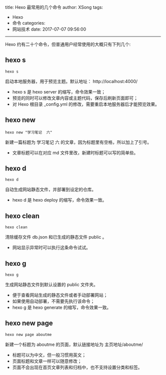 title: Hexo 最常用的几个命令
author: XSong
tags:
  - Hexo
  - 命令
categories:
  - 网站技术
date: 2017-07-07 09:56:00
---
Hexo 约有二十个命令，但普通用户经常使用的大概只有下列几个:

**hexo s**
----------

    hexo s

启动本地服务器，用于预览主题。默认地址： http://localhost:4000/

 - hexo s 是 hexo server 的缩写，命令效果一致；
 - 预览的同时可以修改文章内容或主题代码，保存后刷新页面即可；
 - 对 Hexo 根目录 _config.yml 的修改，需要重启本地服务器后才能预览效果。

**hexo new**
----------
    hexo new "学习笔记  六"

新建一篇标题为 学习笔记 六 的文章，因为标题里有空格，所以加上了引号。

 - 文章标题可以在对应 md 文件里改，新建时标题可以写的简单些。

<!-- more -->
**hexo d**
----------
    hexo d

自动生成网站静态文件，并部署到设定的仓库。

 - hexo d 是 hexo deploy 的缩写，命令效果一致。
 
**hexo clean**
----------
    hexo clean

清除缓存文件 db.json 和已生成的静态文件 public 。

 - 网站显示异常时可以执行这条命令试试。

**hexo g**
----------
    hexo g

生成网站静态文件到默认设置的 public 文件夹。

 - 便于查看网站生成的静态文件或者手动部署网站；
 - 如果使用自动部署，不需要先执行该命令；
 - hexo g 是 hexo generate 的缩写，命令效果一致。

**hexo new page**
----------
    hexo new page aboutme

新建一个标题为 aboutme 的页面，默认链接地址为 主页地址/aboutme/

 - 标题可以为中文，但一般习惯用英文；
 - 页面标题和文章一样可以随意修改；
 - 页面不会出现在首页文章列表和归档中，也不支持设置分类和标签。